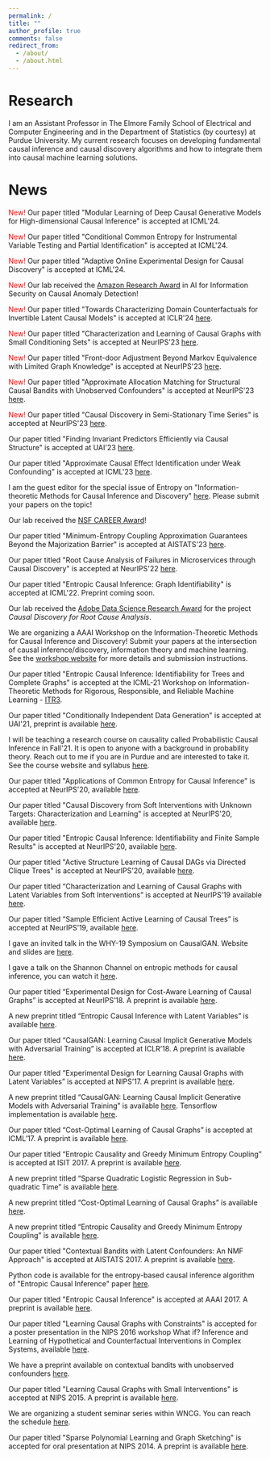 ```yaml
---
permalink: /
title: ""
author_profile: true
comments: false
redirect_from: 
  - /about/
  - /about.html
---
```


Research
======
I am an Assistant Professor in The Elmore Family School of Electrical and Computer Engineering and in the Department of Statistics (by courtesy) at Purdue University. My current research focuses on developing fundamental causal inference and causal discovery algorithms and how to integrate them into causal machine learning solutions.  

News
======
<span style="color:red"> New! </span> Our paper titled "Modular Learning of Deep Causal Generative Models for High-dimensional Causal Inference" is accepted at ICML'24.

<span style="color:red"> New! </span> Our paper titled "Conditional Common Entropy for Instrumental Variable Testing and Partial Identification" is accepted at ICML'24.

<span style="color:red"> New! </span> Our paper titled "Adaptive Online Experimental Design for Causal Discovery" is accepted at ICML'24.

<span style="color:red"> New! </span> Our lab received the [Amazon Research Award](https://www.amazon.science/research-awards/recipients/murat-kocaoglu) in AI for Information Security on Causal Anomaly Detection!

<span style="color:red"> New! </span> Our paper titled "Towards Characterizing Domain Counterfactuals for Invertible Latent Causal Models" is accepted at ICLR'24 [here](https://openreview.net/forum?id=v1VvCWJAL8).

<span style="color:red"> New! </span> Our paper titled "Characterization and Learning of Causal Graphs with Small Conditioning Sets" is accepted at NeurIPS'23 [here](https://openreview.net/forum?id=cANkPsVtsw).

<span style="color:red"> New! </span> Our paper titled "Front-door Adjustment Beyond Markov Equivalence with Limited Graph Knowledge" is accepted at NeurIPS'23 [here](https://openreview.net/forum?id=h3kuB4z2G9).

<span style="color:red"> New! </span> Our paper titled "Approximate Allocation Matching for Structural Causal Bandits with Unobserved Confounders" is accepted at NeurIPS'23 [here](https://openreview.net/forum?id=Q3CRHnttxW).

<span style="color:red"> New! </span> Our paper titled "Causal Discovery in Semi-Stationary Time Series" is accepted at NeurIPS'23 [here](https://openreview.net/forum?id=dYeUvLUxBQ).

Our paper titled "Finding Invariant Predictors Efficiently via Causal Structure" is accepted at UAI'23 [here](https://proceedings.mlr.press/v216/lee23a.html).

Our paper titled "Approximate Causal Effect Identification under Weak Confounding" is accepted at ICML'23 [here](https://openreview.net/pdf?id=iRBKUnIjR2).

I am the guest editor for the special issue of Entropy on "Information-theoretic Methods for Causal Inference and Discovery" [here](https://www.mdpi.com/journal/entropy/special_issues/253LDBW7Y9). Please submit your papers on the topic! 

Our lab received the [NSF CAREER Award](https://www.nsf.gov/awardsearch/showAward?AWD_ID=2239375)! 

Our paper titled "Minimum-Entropy Coupling Approximation Guarantees Beyond the Majorization Barrier" is accepted at AISTATS'23 [here](https://proceedings.mlr.press/v206/compton23a/compton23a.pdf). 

Our paper titled "Root Cause Analysis of Failures in Microservices through Causal Discovery" is accepted at NeurIPS'22 [here](https://openreview.net/pdf?id=weoLjoYFvXY).

Our paper titled "Entropic Causal Inference: Graph Identifiability" is accepted at ICML'22. Preprint coming soon.
<!--- <span style="color:red"> New! </span> I am looking for PhD students to start in Fall-22, who are enthusiastic and motivated to do fundamental research in causal inference, causal discovery with applications in machine learning and reinforcement learning. Students from under-represented minorities are encouraged to apply. --->

Our lab received the [Adobe Data Science Research Award](https://research.adobe.com/data-science-research-awards/) for the project _Causal Discovery for Root Cause Analysis_. 

We are organizing a AAAI Workshop on the Information-Theoretic Methods for Causal Inference and Discovery! Submit your papers at the intersection of causal inference/discovery, information theory and machine learning. See the [workshop website](https://sites.google.com/view/itci22) for more details and submission instructions. 

Our paper titled "Entropic Causal Inference: Identifiability for Trees and Complete Graphs" is accepted at the ICML-21 Workshop on Information-Theoretic Methods for Rigorous, Responsible, and Reliable Machine Learning - [ITR3](https://sites.google.com/view/itr3).

Our paper titled "Conditionally Independent Data Generation" is accepted at UAI'21, preprint is available [here](https://www.auai.org/uai2021/pdf/uai2021.768.preliminary.pdf). 

I will be teaching a research course on causality called Probabilistic Causal Inference in Fall'21. It is open to anyone with a background in probability theory. Reach out to me if you are in Purdue and are interested to take it. See the course website and syllabus [here](https://www.muratkocaoglu.com/ece695).

Our paper titled "Applications of Common Entropy for Causal Inference" is accepted at NeurIPS'20, available [here](https://papers.nips.cc/paper/2020/hash/cae7115f44837c806c9b23ed00a1a28a-Abstract.html).

Our paper titled "Causal Discovery from Soft Interventions with Unknown Targets: Characterization and Learning" is accepted at NeurIPS'20, available [here](https://papers.nips.cc/paper/2020/hash/6cd9313ed34ef58bad3fdd504355e72c-Abstract.html).

Our paper titled "Entropic Causal Inference: Identifiability and Finite Sample Results" is accepted at NeurIPS'20, available [here](https://papers.nips.cc/paper/2020/hash/a979ca2444b34449a2c80b012749e9cd-Abstract.html).

Our paper titled "Active Structure Learning of Causal DAGs via Directed Clique Trees" is accepted at NeurIPS'20, available [here](https://papers.nips.cc/paper/2020/hash/f57bd0a58e953e5c43cd4a4e5af46138-Abstract.html).

Our paper titled “Characterization and Learning of Causal Graphs with Latent Variables from Soft Interventions” is accepted at NeurIPS’19 available [here](https://causalai.net/r47.pdf).

Our paper titled “Sample Efficient Active Learning of Causal Trees” is accepted at NeurIPS’19, available [here](https://papers.nips.cc/paper/2019/hash/5ee5605917626676f6a285fa4c10f7b0-Abstract.html).

I gave an invited talk in the WHY-19 Symposium on CausalGAN. Website and slides are [here](https://why19.causalai.net/).

I gave a talk on the Shannon Channel on entropic methods for causal inference, you can watch it [here](https://www.youtube.com/watch?v=Czk3aczfZlk).

Our paper titled “Experimental Design for Cost-Aware Learning of Causal Graphs” is accepted at NeurIPS’18. A preprint is available [here](https://arxiv.org/pdf/1810.11867).

A new preprint titled “Entropic Causal Inference with Latent Variables” is available [here](https://arxiv.org/pdf/1807.10399.pdf).

Our paper titled “CausalGAN: Learning Causal Implicit Generative Models with Adversarial Training” is accepted at ICLR’18. A preprint is available [here](https://arxiv.org/abs/1709.02023).

Our paper titled “Experimental Design for Learning Causal Graphs with Latent Variables” is accepted at NIPS’17. A preprint is available [here](https://docs.google.com/a/utexas.edu/viewer?a=v&pid=sites&srcid=dXRleGFzLmVkdXxta29jYW9nbHV8Z3g6MjkxNTQ4YmE4YWNjYzJiYg).

A new preprint titled “CausalGAN: Learning Causal Implicit Generative Models with Adversarial Training” is available [here](http://arxiv.org/abs/1709.02023). Tensorflow implementation is available [here](https://github.com/mkocaoglu/CausalGAN).

Our paper titled “Cost-Optimal Learning of Causal Graphs” is accepted at ICML’17. A preprint is available [here](https://arxiv.org/pdf/1703.02645.pdf).

Our paper titled “Entropic Causality and Greedy Minimum Entropy Coupling” is accepted at ISIT 2017. A preprint is available [here](https://arxiv.org/abs/1701.08254).

A new preprint titled “Sparse Quadratic Logistic Regression in Sub-quadratic Time” is available [here](https://arxiv.org/pdf/1703.02682.pdf).

A new preprint titled “Cost-Optimal Learning of Causal Graphs” is available [here](https://arxiv.org/pdf/1703.02645.pdf).

A new preprint titled “Entropic Causality and Greedy Minimum Entropy Coupling” is available [here](https://drive.google.com/file/d/0B6FCKgrwBmezXzhFZ3kyc3A4Q00/view).

Our paper titled "Contextual Bandits with Latent Confounders: An NMF Approach" is accepted at AISTATS 2017. A preprint is available [here](https://arxiv.org/pdf/1606.00119v3.pdf).

Python code is available for the entropy-based causal inference algorithm of "Entropic Causal Inference" paper [here](https://github.com/mkocaoglu/Entropic-Causality).

Our paper titled "Entropic Causal Inference" is accepted at AAAI 2017. A preprint is available [here](https://drive.google.com/file/d/0B6FCKgrwBmezZHQtUmhucXZmNHc).

Our paper titled "Learning Causal Graphs with Constraints" is accepted for a poster presentation in the NIPS 2016 workshop What if? Inference and Learning of Hypothetical and Counterfactual Interventions in Complex Systems, available [here](https://sites.google.com/site/whatif2016nips/home).

We have a preprint available on contextual bandits with unobserved confounders [here](https://arxiv.org/abs/1606.00119).

Our paper titled "Learning Causal Graphs with Small Interventions" is accepted at NIPS 2015. A preprint is available [here](https://arxiv.org/pdf/1511.00041).

We are organizing a student seminar series within WNCG. You can reach the schedule [here](https://sites.google.com/site/wncgreading/).

Our paper titled "Sparse Polynomial Learning and Graph Sketching" is accepted for oral presentation at NIPS 2014. A preprint is available [here](https://arxiv.org/pdf/1402.3902).

